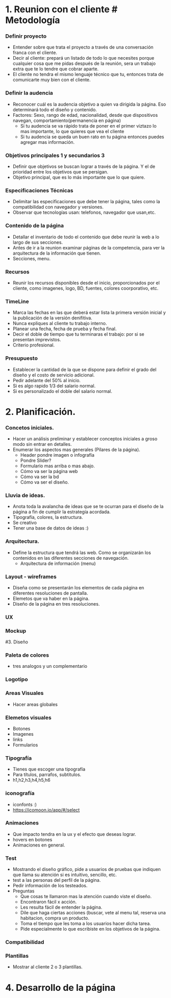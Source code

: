 # 1. Reunion con el cliente # Metodología

### Definir proyecto
* Entender sobre que trata el proyecto a través de una conversación franca con el cliente.
* Decir al cliente: prepará un listado de todo lo que necesites porque cualquier cosa que me pidas después de la reunión, sera un trabajo extra que te lo tendre que cobrar aparte.
* El cliente no tendra el mismo lenguaje técnico que tu, entonces trata de comunicarte muy bien con el cliente.

### Definir la audencia
* Reconocer cuál es la audencia objetivo a quien va dirigida la página. Eso determinará todo el diseño y contenido.
* Factores: Sexo, rango de edad, nacionalidad, desde que dispositivos navegan, comportamiento(permanencia en página)
    - Si tu audencia se va rápido trata de poner en el primer viztazo lo mas importante, lo que quieres que vea el cliente
    - Si tu audencia se queda un buen rato en tu página entonces puedes agregar mas información.
    
### Objetivos principales 1 y secundarios 3
* Definir que objetivos se buscan lograr a través de la página. Y el de prioridad entre los objetivos que se persigan.
* Objetivo principal, que es lo más importante que lo que quiere.

### Especificaciones Técnicas
* Delimitar las especificaciones que debe tener la página, tales como la compatibilidad con navegador y versiones.
* Observar que tecnologías usan: telefonos, navegador que usan,etc.

### Contenido de la página
* Detallar el inventario de todo el contenido que debe reunir la web a lo largo de sus secciones.
* Antes de ir a la reunion examinar páginas de la competencia, para ver la arquitectura de la información que tienen.
* Secciones, menu.

### Recursos
* Reunir los recursos disponibles desde el inicio, proporcionados por el cliente, como imagenes, logo, BD, fuentes, colores coorporativo, etc.

### TimeLine
* Marca las fechas en las que deberá estar lista la primera versión inicial y la publicación de la versión denifitiva.
* Nunca expliques al cliente tu trabajo interno.
* Planear una fecha, fecha de prueba y fecha final.
* Decir el doble de tiempo que tu terminaras el trabajo: por si se presentan imprevistos.
* Criterio profesional.

### Presupuesto
* Establecer la cantidad de la que se dispone para definir el grado del diseño y el costo de servicio adicional.
* Pedir adelante del 50% al inicio.
* Si es algo rapido 1/3 del salario normal.
* Si es personalizado el doble del salario normal.

# 2. Planificación.
### Concetos iniciales.
* Hacer un análisis preliminar y establecer conceptos iniciales a groso modo sin entrar en detalles.
* Enumerar los aspectos mas generales (Pilares de la página).
    - Header pondre imagen o infografía
    - Pondre Slider?
    - Formulario mas arriba o mas abajo.
    - Cómo va ser la página web
    - Cómo va ser la bd
    - Cómo va ser el diseño.

### Lluvia de ideas.
* Anota toda la avalancha de ideas que se te ocurran para el diseño de la página a fin de cumplir la estrategía acordada.
* Tipografía, colores, la estructura.
* Se creativo
* Tener una base de datos de ideas :)

### Arquitectura.
* Define la estructura que tendrá las web. Como se organizarán los contenidos en las diferentes secciones de navegación.
    - Arquitectura de información (menu)
    
### Layout - wireframes
* Diseña como se presentarán los elementos de cada página en diferentes resoluciones de pantalla.
* Elemetos que va haber en la página.
* Diseño de la página en tres resoluciones.

### UX 

### Mockup


#3. Diseño
### Paleta de colores
* tres analogos y un complementario

### Logotipo

### Areas Visuales
* Hacer areas globales

### Elemetos visuales
* Botones
* Imagenes
* links
* Formularios

### Tipografía
* Tienes que escoger una tipografía 
* Para títulos, parrafos, subtitulos.
* h1,h2,h3,h4,h5,h6

### iconografía 
* iconfonts :)
* https://icomoon.io/app/#/select

### Animaciones
* Que impacto tendra en la ux y el efecto que deseas lograr.
* hovers en botones
* Animaciones en general.

### Test
* Mostrando el diseño gráfico, pide a usuarios de pruebas que indiquen que llama su atención si es intuitivo, sencillo, etc.
* test a las personas del perfil de la página.
* Pedir información de los testeados.
* Preguntas
    - Que cosas te llamaron mas la atención cuando viste el diseño.
    - Encontraron fácil x acción.
    - Les resulta fácil de entender la página.
    - Dile que haga ciertas acciones (buscar, vete al menu tal, reserva una habitacion, compra un producto. 
    - Toma el tiempo que les toma a los usuarios hacer dicha tarea. 
    - Pide especialmente lo que escribiste en los objetivos de la página.

### Compatibilidad

### Plantillas
* Mostrar al cliente 2 o 3 plantillas.

# 4. Desarrollo de la página

     
    
      
    
    













  
 